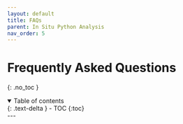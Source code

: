 ```yaml
---
layout: default
title: FAQs
parent: In Situ Python Analysis
nav_order: 5
---
```

# Frequently Asked Questions
{: .no_toc }
<details open markdown="block">
  <summary>
    Table of contents
  </summary>
  {: .text-delta }
- TOC
{:toc}
</details>
---
